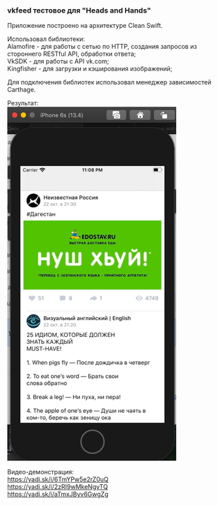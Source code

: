 ### vkfeed тестовое для "Heads and Hands"

Приложение построено на архитектуре Clean Swift.     

Использовал библиотеки:    
Alamofire - для работы с сетью по HTTP, создания запросов из стороннего RESTful API, обработки ответа;     
VkSDK - для работы с API vk.com;    
Kingfisher - для загрузки и кэширования изображений;    

Для подключения библиотек использовал менеджер зависимостей Carthage.

Результат:    
![alt text](https://github.com/bazeeff/vkfeed/blob/master/screenshot.png)

Видео-демонстрация:    
https://yadi.sk/i/6TmYPw5e2rZ0uQ     
https://yadi.sk/i/2zRI9wMkeNgyTQ    
https://yadi.sk/i/aTmxJByv6GwgZg    

